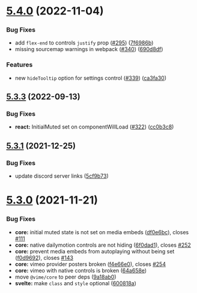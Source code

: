 # [5.4.0](https://github.com/vime-js/vime/compare/v5.3.3...v5.4.0) (2022-11-04)


### Bug Fixes

* add `flex-end` to controls `justify` prop  ([#295](https://github.com/vime-js/vime/issues/295)) ([7f6986b](https://github.com/vime-js/vime/commit/7f6986b1cd309ec7790e013c7f83f6f99954e167))
* missing sourcemap warnings in webpack  ([#340](https://github.com/vime-js/vime/issues/340)) ([690d8df](https://github.com/vime-js/vime/commit/690d8df18c38ddec7f26eea898e0688501cac264))


### Features

* new `hideTooltip` option for settings control ([#339](https://github.com/vime-js/vime/issues/339)) ([ca3fa30](https://github.com/vime-js/vime/commit/ca3fa306d3e6a0d5f86f98b7e50ce267676cea34))



## [5.3.3](https://github.com/vime-js/vime/compare/v5.3.1...v5.3.3) (2022-09-13)


### Bug Fixes

* **react:** InitialMuted set on componentWillLoad ([#322](https://github.com/vime-js/vime/issues/322)) ([cc0b3c8](https://github.com/vime-js/vime/commit/cc0b3c8897f1f8f1c019638d8af8ebda08463297))



## [5.3.1](https://github.com/vime-js/vime/compare/v5.3.0...v5.3.1) (2021-12-25)


### Bug Fixes

* update discord server links ([5cf9b73](https://github.com/vime-js/vime/commit/5cf9b7348227c836bf6cf0bc610dff62aa225234))



# [5.3.0](https://github.com/vime-js/vime/compare/v5.0.35...v5.3.0) (2021-11-21)


### Bug Fixes

* **core:** initial muted state is not set on media embeds ([df0e6bc](https://github.com/vime-js/vime/commit/df0e6bc88ddb91c76a522558efbdc4a8e21c9220)), closes [#111](https://github.com/vime-js/vime/issues/111)
* **core:** native dailymotion controls are not hiding ([6f0dad1](https://github.com/vime-js/vime/commit/6f0dad1395c75b91714b0b770924410a3b01fc33)), closes [#252](https://github.com/vime-js/vime/issues/252)
* **core:** prevent media embeds from autoplaying without being set ([f0d9692](https://github.com/vime-js/vime/commit/f0d9692fdca9b4be31cdc0b9f9902debcfb62d63)), closes [#143](https://github.com/vime-js/vime/issues/143)
* **core:** vimeo provider posters broken ([f4e66e0](https://github.com/vime-js/vime/commit/f4e66e08652df22be2aa85a98b5a6fb93b94098f)), closes [#254](https://github.com/vime-js/vime/issues/254)
* **core:** vimeo with native controls is broken ([64a658e](https://github.com/vime-js/vime/commit/64a658e283e7334f0696cf48a8313e2f889ebac0))
* move `@vime/core` to peer deps ([9a18ab0](https://github.com/vime-js/vime/commit/9a18ab0842d50bd4e640f51702400c49fe3da5f3))
* **svelte:** make `class` and `style` optional ([600818a](https://github.com/vime-js/vime/commit/600818a536b872eeba4a86e8c28bbc34041534dd))



